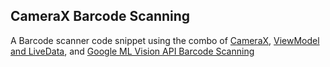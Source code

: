 ## CameraX Barcode Scanning
A Barcode scanner code snippet using the combo of [CameraX](https://developer.android.com/training/camerax), 
[ViewModel and LiveData](https://developer.android.com/topic/libraries/architecture/viewmodel), 
and [Google ML Vision API Barcode Scanning](https://developers.google.com/ml-kit/vision/barcode-scanning/android)